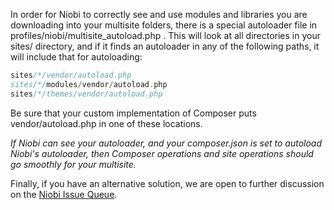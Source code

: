 In order for Niobi to correctly see and use modules and libraries you are downloading into your multisite folders, there is a special autoloader file in profiles/niobi/multisite\_autoload.php . This will look at all directories in your sites/ directory, and if it finds an autoloader in any of the following paths, it will include that for autoloading:

```php
sites/*/vendor/autoload.php
sites/*/modules/vendor/autoload.php
sites/*/themes/vendor/autoload.php
```

Be sure that your custom implementation of Composer puts vendor/autoload.php in one of these locations.

_If Niobi can see your autoloader, and your composer.json is set to autoload Niobi's autoloader, then Composer operations and site operations should go smoothly for your multisite._

Finally, if you have an alternative solution, we are open to further discussion on the [Niobi Issue Queue](https://www.drupal.org/project/issues/niobi).